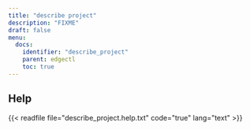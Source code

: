 ```yaml
---
title: "describe project"
description: "FIXME"
draft: false
menu:
  docs:
    identifier: "describe_project"
    parent: edgectl
    toc: true
---
```


## Help

{{< readfile file="describe_project.help.txt" code="true" lang="text" >}}
